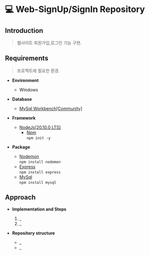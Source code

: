 # 💻 Web-SignUp/SignIn Repository

## Introduction

> 웹사이트 회원가입,로그인 기능 구현.

## Requirements

> 프로젝트에 필요한 환경.

* **Environment**
    * Windows

* **Database**
    * [MySql Workbench[Community]](https://dev.mysql.com/downloads/workbench/)

* **Framework**
    * [NodeJs[20.10.0 LTS]](https://nodejs.org/en)
        * [Npm](https://www.npmjs.com/)\
          ``` npm init -y ```

* **Package**
    * [Nodemon](https://www.npmjs.com/package/nodemon)\
      ``` npm install nodemon ```
    * [Express](https://www.npmjs.com/package/express)\
      ``` npm install express ```
    * [MySql](https://www.npmjs.com/package/mysql)\
      ``` npm install mysql ```

## Approach

* **Implementation and Steps**
    1. _
    2. _

* **Repository structure**
    * _
    * _



